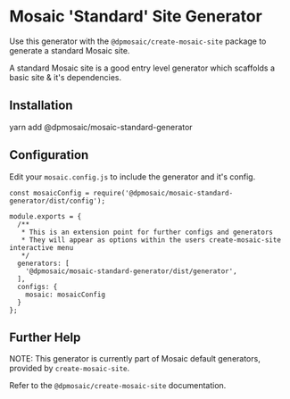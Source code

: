 # Mosaic 'Standard' Site Generator

Use this generator with the `@dpmosaic/create-mosaic-site` package to generate a standard Mosaic site.

A standard Mosaic site is a good entry level generator which scaffolds a basic site & it's dependencies.

## Installation

yarn add @dpmosaic/mosaic-standard-generator

## Configuration

Edit your `mosaic.config.js` to include the generator and it's config.

```
const mosaicConfig = require('@dpmosaic/mosaic-standard-generator/dist/config');

module.exports = {
  /**
   * This is an extension point for further configs and generators
   * They will appear as options within the users create-mosaic-site interactive menu
   */
  generators: [
    '@dpmosaic/mosaic-standard-generator/dist/generator',
  ],
  configs: {
    mosaic: mosaicConfig
  }
};
```

## Further Help

NOTE: This generator is currently part of Mosaic default generators, provided by `create-mosaic-site`.

Refer to the `@dpmosaic/create-mosaic-site` documentation.
